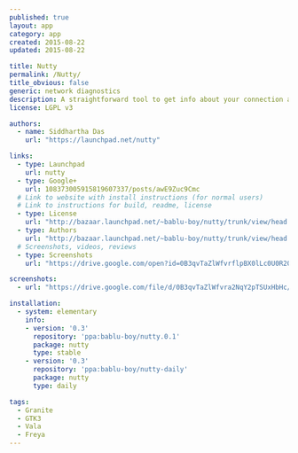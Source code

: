 ```yaml
---
published: true
layout: app
category: app
created: 2015-08-22
updated: 2015-08-22

title: Nutty
permalink: /Nutty/
title_obvious: false
generic: network diagnostics
description: A straightforward tool to get info about your connection and local network
license: LGPL v3

authors:
  - name: Siddhartha Das
    url: "https://launchpad.net/nutty"

links:
  - type: Launchpad
    url: nutty
  - type: Google+
    url: 108373005915819607337/posts/awE9Zuc9Cmc
  # Link to website with install instructions (for normal users)
  # Link to instructions for build, readme, license
  - type: License
    url: "http://bazaar.launchpad.net/~bablu-boy/nutty/trunk/view/head:/COPYING"
  - type: Authors
    url: "http://bazaar.launchpad.net/~bablu-boy/nutty/trunk/view/head:/AUTHORS"
  # Screenshots, videos, reviews
  - type: Screenshots
    url: "https://drive.google.com/open?id=0B3qvTaZlWfvrflpBX0lLc0U0R200bUhWQzY0ZmhRWXR5VE5MNVZyM0JYanhCSmF5SFc5Tjg"

screenshots:
  - url: "https://drive.google.com/file/d/0B3qvTaZlWfvra2NqY2pTSUxHbHc/view?pli=1"

installation:
  - system: elementary
    info:
    - version: '0.3'
      repository: 'ppa:bablu-boy/nutty.0.1'
      package: nutty
      type: stable
    - version: '0.3'
      repository: 'ppa:bablu-boy/nutty-daily'
      package: nutty
      type: daily

tags:
  - Granite
  - GTK3
  - Vala
  - Freya
---
```


